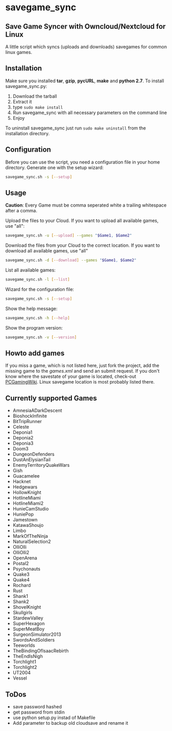 # savegame\_sync
## Save Game Syncer with Owncloud/Nextcloud for Linux
A little script which syncs (uploads and downloads) savegames for common linux games.

## Installation
Make sure you installed **tar**, **gzip**, **pycURL**, **make** and **python 2.7**.
To install savegame\_sync.py:
1. Download the tarball
2. Extract it
3. type ``sudo make install``
4. Run savegame\_sync with all necessary parameters on the command line
5. Enjoy

To uninstall savegame\_sync just run ``sudo make uninstall`` from the installation directory.

## Configuration
Before you can use the script, you need a configuration file
in your home directory. Generate one with the setup wizard:
```bash
savegame_sync.sh -s [--setup]
```

## Usage
**Caution**: Every Game must be comma seperated white a trailing whitespace after a comma.

Upload the files to your Cloud. If you want to upload all available games, use "all":
```bash
savegame_sync.sh -u [--upload] --games "$Game1, $Game2"
```

Download the files from your Cloud to the correct location. If you want to download all
 available games, use "all"
```bash
savegame_sync.sh -d [--download] --games "$Game1, $Game2"
```

List all available games:
```bash
savegame_sync.sh -l [--list]
```

Wizard for the configuration file:
```bash
savegame_sync.sh -s [--setup]
```

Show the help message:
```bash
savegame_sync.sh -h [--help]
```

Show the program version:
```bash
savegame_sync.sh -v [--version]
```
## Howto add games
If you miss a game, which is not listed here, just fork the project, add the missing game to the *games.xml* and send an submit request. If you don't know where the savestate of your game is located, check-out [PCGamingWiki](https://pcgamingwiki.com/wiki/Home). Linux savegame location is most probably listed there.

## Currently supported Games
* AmnesiaADarkDescent
* BioshockInfinite
* BitTripRunner
* Celeste
* Deponia1
* Deponia2
* Deponia3
* Doom3
* DungeonDefenders
* DustAnElysianTail
* EnemyTerritoryQuakeWars
* Gish
* Guacamelee
* Hacknet
* Hedgewars
* HollowKnight
* HotlineMiami
* HotlineMiami2
* HunieCamStudio
* HuniePop
* Jamestown
* KatawaShoujo
* Limbo
* MarkOfTheNinja
* NaturalSelection2
* OlliOlli
* OlliOlli2
* OpenArena
* Postal2
* Psychonauts
* Quake3
* Quake4
* Rochard
* Rust
* Shank1
* Shank2
* ShovelKnight
* Skullgirls
* StardewValley
* SuperHexagon
* SuperMeatBoy
* SurgeonSimulator2013
* SwordsAndSoldiers
* Teeworlds
* TheBindingOfIsaacRebirth
* TheEndIsNigh
* Torchlight1
* Torchlight2
* UT2004
* Vessel

## ToDos
* save password hashed
* get password from stdin
* use python setup.py instad of Makefile
* Add parameter to backup old cloudsave and rename it
